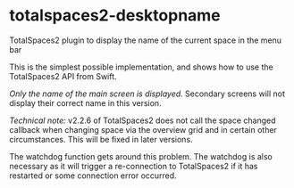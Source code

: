 totalspaces2-desktopname
========================

TotalSpaces2 plugin to display the name of the current space in the menu bar

This is the simplest possible implementation, and shows how to use the TotalSpaces2
API from Swift.

_Only the name of the main screen is displayed._ Secondary screens will not display
their correct name in this version.

_Technical note:_ v2.2.6 of TotalSpaces2 does not call the space changed callback when 
changing space via the overview grid and in certain other circumstances.
This will be fixed in later versions.

The watchdog function gets around this problem. The watchdog is also necessary as
it will trigger a re-connection to TotalSpaces2 if it has restarted or some
connection error occurred.

